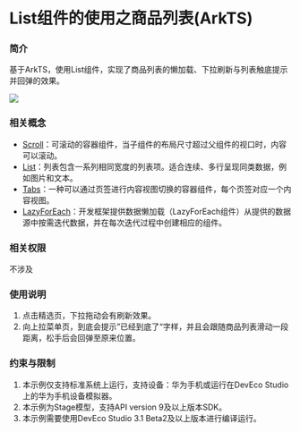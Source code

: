 # List组件的使用之商品列表(ArkTS)

### 简介
基于ArkTS，使用List组件，实现了商品列表的懒加载、下拉刷新与列表触底提示并回弹的效果。

![](screenshots/List_usage.gif)

### 相关概念
- [Scroll](https://developer.harmonyos.com/cn/docs/documentation/doc-references/ts-container-scroll-0000001333720973)：可滚动的容器组件，当子组件的布局尺寸超过父组件的视口时，内容可以滚动。
- [List](https://developer.harmonyos.com/cn/docs/documentation/doc-references/ts-container-list-0000001333800573)：列表包含一系列相同宽度的列表项。适合连续、多行呈现同类数据，例如图片和文本。
- [Tabs](https://developer.harmonyos.com/cn/docs/documentation/doc-references/ts-container-tabs-0000001281001258)：一种可以通过页签进行内容视图切换的容器组件，每个页签对应一个内容视图。
- [LazyForEach](https://developer.harmonyos.com/cn/docs/documentation/doc-guides/ets-rendering-control-0000001149698611#ZH-CN_TOPIC_0000001157228877__%E6%95%B0%E6%8D%AE%E6%87%92%E5%8A%A0%E8%BD%BD)：开发框架提供数据懒加载（LazyForEach组件）从提供的数据源中按需迭代数据，并在每次迭代过程中创建相应的组件。


### 相关权限
不涉及

### 使用说明
1.  点击精选页，下拉拖动会有刷新效果。
2.  向上拉菜单页，到底会提示”已经到底了“字样，并且会跟随商品列表滑动一段距离，松手后会回弹至原来位置。

### 约束与限制
1. 本示例仅支持标准系统上运行，支持设备：华为手机或运行在DevEco Studio上的华为手机设备模拟器。
2. 本示例为Stage模型，支持API version 9及以上版本SDK。
3. 本示例需要使用DevEco Studio 3.1 Beta2及以上版本进行编译运行。
